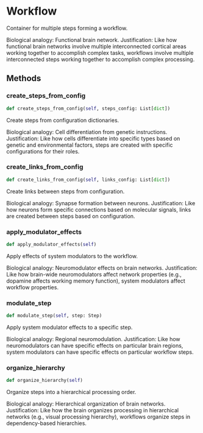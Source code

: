 # Workflow

Container for multiple steps forming a workflow.

Biological analogy: Functional brain network.
Justification: Like how functional brain networks involve multiple
interconnected cortical areas working together to accomplish complex
tasks, workflows involve multiple interconnected steps working
together to accomplish complex processing.

## Methods

### create_steps_from_config

```python
def create_steps_from_config(self, steps_config: List[dict])
```

Create steps from configuration dictionaries.

Biological analogy: Cell differentiation from genetic instructions.
Justification: Like how cells differentiate into specific types based on
genetic and environmental factors, steps are created with specific
configurations for their roles.

### create_links_from_config

```python
def create_links_from_config(self, links_config: List[dict])
```

Create links between steps from configuration.

Biological analogy: Synapse formation between neurons.
Justification: Like how neurons form specific connections based on
molecular signals, links are created between steps based on configuration.

### apply_modulator_effects

```python
def apply_modulator_effects(self)
```

Apply effects of system modulators to the workflow.

Biological analogy: Neuromodulator effects on brain networks.
Justification: Like how brain-wide neuromodulators affect network
properties (e.g., dopamine affects working memory function),
system modulators affect workflow properties.

### modulate_step

```python
def modulate_step(self, step: Step)
```

Apply system modulator effects to a specific step.

Biological analogy: Regional neuromodulation.
Justification: Like how neuromodulators can have specific effects
on particular brain regions, system modulators can have specific
effects on particular workflow steps.

### organize_hierarchy

```python
def organize_hierarchy(self)
```

Organize steps into a hierarchical processing order.

Biological analogy: Hierarchical organization of brain networks.
Justification: Like how the brain organizes processing in hierarchical
networks (e.g., visual processing hierarchy), workflows organize
steps in dependency-based hierarchies.


